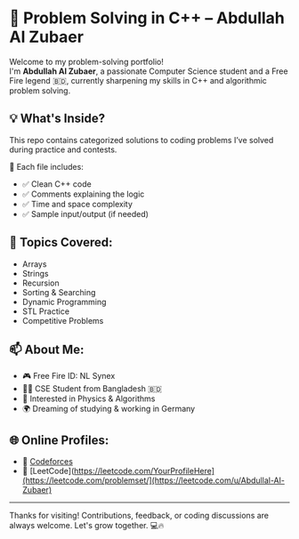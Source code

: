 # 🚀 Problem Solving in C++ – Abdullah Al Zubaer

Welcome to my problem-solving portfolio!  
I'm **Abdullah Al Zubaer**, a passionate Computer Science student and a Free Fire legend 🇧🇩, currently sharpening my skills in C++ and algorithmic problem solving.

## 💡 What's Inside?
This repo contains categorized solutions to coding problems I’ve solved during practice and contests.

🧠 Each file includes:
- ✅ Clean C++ code
- ✅ Comments explaining the logic
- ✅ Time and space complexity
- ✅ Sample input/output (if needed)

## 📂 Topics Covered:
- Arrays
- Strings
- Recursion
- Sorting & Searching
- Dynamic Programming
- STL Practice
- Competitive Problems

## 📫 About Me:
- 🎮 Free Fire ID: NL Synex
- 👨‍💻 CSE Student from Bangladesh 🇧🇩
- 🧠 Interested in Physics & Algorithms
- 🌍 Dreaming of studying & working in Germany

## 🌐 Online Profiles:
- 🔗 [Codeforces](https://codeforces.com/profile/YourProfileHere)
- 🔗 [LeetCode](https://leetcode.com/YourProfileHere](https://leetcode.com/problemset/](https://leetcode.com/u/Abdullal-Al-Zubaer)


---

Thanks for visiting! Contributions, feedback, or coding discussions are always welcome. Let's grow together. 💻🔥
